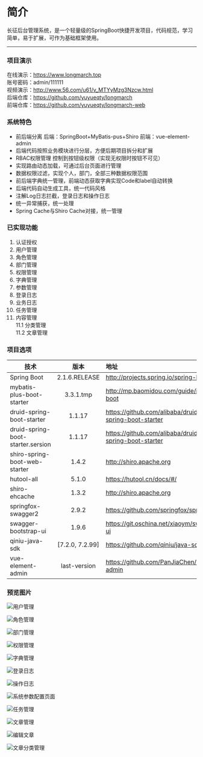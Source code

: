# 简介
长征后台管理系统，是一个轻量级的SpringBoot快捷开发项目，代码规范，学习简单，易于扩展，可作为基础框架使用。

------
### 项目演示
在线演示：https://www.longmarch.top  
账号密码：admin/111111  
视频演示：http://www.56.com/u61/v_MTYyMzg3Nzcw.html  
后端仓库：https://github.com/yuyueqty/longmarch  
前端仓库：https://github.com/yuyueqty/longmarch-web

### 系统特色

 - 前后端分离
    后端：SpringBoot+MyBatis-pus+Shiro
    前端：vue-element-admin
 - 后端代码按照业务模块进行分层，方便后期项目拆分和扩展
 - RBAC权限管理 控制到按钮级权限（实现无权限时按钮不可见）
 - 实现路由动态加载，可通过后台页面进行管理
 - 数据权限过滤，实现个人，部门，全部三种数据权限范围
 - 前后端字典统一管理，前端动态获取字典实现Code和label自动转换
 - 后端代码自动生成工具，统一代码风格
 - 注解Log日志拦截，登录日志和操作日志
 - 统一异常捕获，统一处理
 - Spring Cache与Shiro Cache对接，统一管理

### 已实现功能

 1. 认证授权
 2. 用户管理
 3. 角色管理
 4. 部门管理
 5. 权限管理
 6. 字典管理
 7. 参数管理
 8. 登录日志
 9. 业务日志
 10. 任务管理
 11. 内容管理  
    11.1 分类管理  
    11.2 文章管理  

### 项目选项
| 技术        | 版本   |  地址  |
| --------   | :-----:  | :----  |
| Spring Boot     | 2.1.6.RELEASE |   http://projects.spring.io/spring-boot/     |
| mybatis-plus-boot-starter        |   3.3.1.tmp   |   http://mp.baomidou.com/guide/install.html#spring-boot   |
| druid-spring-boot-starter        |    1.1.17    |  https://github.com/alibaba/druid/tree/master/druid-spring-boot-starter  |
| druid-spring-boot-starter.sersion        |    1.1.17    |  https://github.com/alibaba/druid/tree/master/druid-spring-boot-starter  |
| shiro-spring-boot-web-starter        |    1.4.2    |  http://shiro.apache.org  |
| hutool-all        |    5.1.0    |  https://hutool.cn/docs/#/  |
| shiro-ehcache        |    1.3.2    |  http://shiro.apache.org  |
| springfox-swagger2        |    2.9.2    |  https://github.com/springfox/springfox  |
| swagger-bootstrap-ui        |    1.9.6    |  https://git.oschina.net/xiaoym/swagger-bootstrap-ui  |
| qiniu-java-sdk        |    [7.2.0, 7.2.99]    |  https://github.com/qiniu/java-sdk  |
| vue-element-admin        |    last-version    |  https://github.com/PanJiaChen/vue-element-admin  |

### 预览图片
![用户管理][2]

![角色管理][3]

![部门管理][4]

![权限管理][5]

![字典管理][6]

![登录日志][7]

![操作日志][8]

![系统参数配置页面][9]

![任务管理][10]

![文章管理][11]

![编辑文章][12]

![文章分类管理][13]


  [2]: http://upload.longmarch.top/21.png
  [3]: http://upload.longmarch.top/13.jpg
  [4]: http://upload.longmarch.top/11.jpg
  [5]: http://upload.longmarch.top/12.jpg
  [6]: http://upload.longmarch.top/14.jpg
  [7]: http://upload.longmarch.top/15.jpg
  [8]: http://upload.longmarch.top/16.jpg
  [9]: http://upload.longmarch.top/3.jpg
  [10]: http://upload.longmarch.top/17.jpg
  [11]: http://upload.longmarch.top/18.png
  [12]: http://upload.longmarch.top/19.jpg
  [13]: http://upload.longmarch.top/20.png
  [2]: http://upload.longmarch.top/13.jpg
  [3]: http://upload.longmarch.top/11.jpg
  [4]: http://upload.longmarch.top/12.jpg
  [5]: http://upload.longmarch.top/14.jpg
  [6]: http://upload.longmarch.top/15.jpg
  [7]: http://upload.longmarch.top/16.jpg
  [8]: http://upload.longmarch.top/3.jpg
  [9]: http://upload.longmarch.top/17.jpg
  [10]: http://upload.longmarch.top/18.png
  [11]: http://upload.longmarch.top/19.jpg
  [12]: http://upload.longmarch.top/20.png
  
